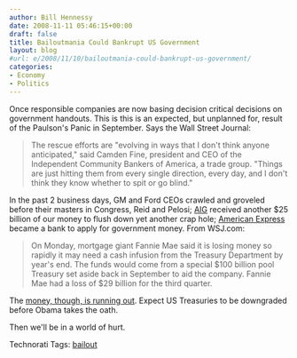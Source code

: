 ```yaml
---
author: Bill Hennessy
date: 2008-11-11 05:46:15+00:00
draft: false
title: Bailoutmania Could Bankrupt US Government
layout: blog
#url: e/2008/11/10/bailoutmania-could-bankrupt-us-government/
categories:
- Economy
- Politics
---
```


Once responsible companies are now basing decision critical decisions on government handouts. This is this is an expected, but unplanned for, result of the Paulson's Panic in September. Says the Wall Street Journal:

 

>   
> 
> The rescue efforts are "evolving in ways that I don't think anyone anticipated," said Camden Fine, president and CEO of the Independent Community Bankers of America, a trade group. "Things are just hitting them from every single direction, every day, and I don't think they know whether to spit or go blind."
> 
> 

 

In the past 2 business days, GM and Ford CEOs crawled and groveled before their masters in Congress, Reid and Pelosi; [AIG](https://michellemalkin.com/2008/11/10/aig-uses-my-money-to-tell-me-how-taking-more-of-my-money-is-good-for-me/) received another $25 billion of our money to flush down yet another crap hole; [American Express](https://michellemalkin.com/2008/11/10/american-express-lines-up-for-bailout-money/) became a bank to apply for government money. From WSJ.com:

 

>   
> 
> On Monday, mortgage giant Fannie Mae said it is losing money so rapidly it may need a cash infusion from the Treasury Department by year's end. The funds would come from a special $100 billion pool Treasury set aside back in September to aid the company. Fannie Mae had a loss of $29 billion for the third quarter.
> 
> 

 

The [money, though, is running out](https://online.wsj.com/article/SB122630276296413267.html?mod=testMod#printMode). Expect US Treasuries to be downgraded before Obama takes the oath.

 

Then we'll be in a world of hurt.

 

Technorati Tags: [bailout](https://technorati.com/tags/bailout)
